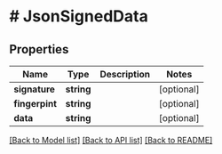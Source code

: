 # # JsonSignedData

## Properties

Name | Type | Description | Notes
------------ | ------------- | ------------- | -------------
**signature** | **string** |  | [optional]
**fingerpint** | **string** |  | [optional]
**data** | **string** |  | [optional]

[[Back to Model list]](../../README.md#models) [[Back to API list]](../../README.md#endpoints) [[Back to README]](../../README.md)

